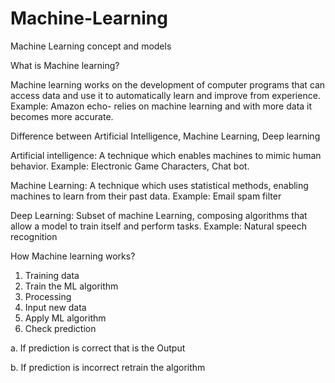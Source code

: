 # Machine-Learning
Machine Learning concept and models

What is Machine learning?

Machine learning works on the development of computer programs that can access data and use it to automatically learn and improve from experience.
Example: Amazon echo- relies on machine learning  and with more data it becomes more accurate.

Difference between Artificial Intelligence, Machine Learning, Deep learning

Artificial intelligence:  A technique which enables machines to mimic human behavior.
Example: Electronic Game Characters, Chat bot.

Machine Learning: A technique which uses statistical methods, enabling machines to learn from their past data.
Example: Email spam filter

Deep Learning: Subset of machine Learning, composing algorithms that allow a model to train itself and perform tasks.
Example: Natural speech recognition

How Machine learning works?
 
1.	Training data
2.	Train the ML algorithm
3.	Processing
4.	Input new data
5.	Apply ML algorithm 
6.	Check prediction

  a.	If prediction is correct that is the Output
  
  b.	If prediction is incorrect retrain the algorithm

